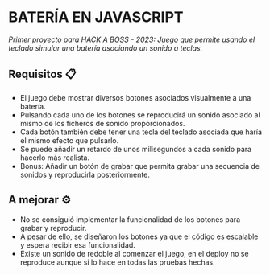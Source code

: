 # BATERÍA EN JAVASCRIPT
_Primer proyecto para HACK A BOSS - 2023: Juego que permite usando el teclado simular una batería asociando un sonido a teclas._
## Requisitos 📋
* El juego debe mostrar diversos botones asociados visualmente a una batería.
* Pulsando cada uno de los botones se reproducirá un sonido asociado al mismo de los ficheros de sonido proporcionados.
* Cada botón también debe tener una tecla del teclado asociada que haría el mismo efecto que pulsarlo.
* Se puede añadir un retardo de unos milisegundos a cada sonido para hacerlo más realista.
* Bonus: Añadir un botón de grabar que permita grabar una secuencia de sonidos y reproducirla posteriormente.
## A mejorar ⚙️
* No se consiguió implementar la funcionalidad de los botones para grabar y reproducir.
* A pesar de ello, se diseñaron los botones ya que el código es escalable y espera recibir esa funcionalidad.
* Existe un sonido de redoble al comenzar el juego, en el deploy no se reproduce aunque si lo hace en todas las pruebas hechas.
